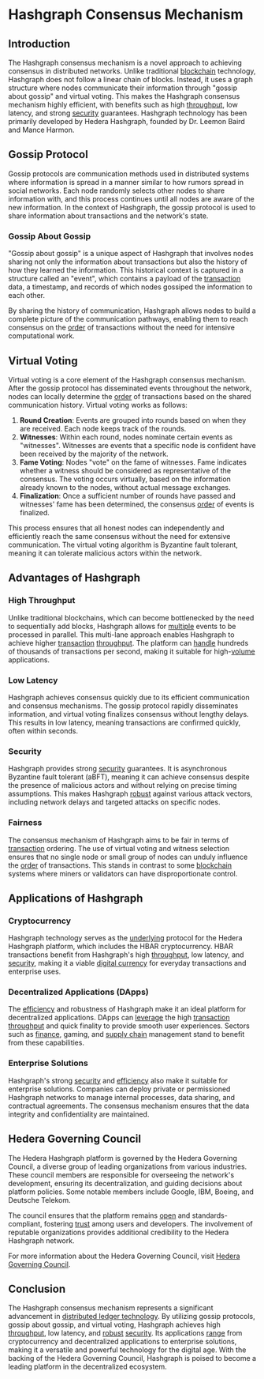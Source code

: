 # Hashgraph Consensus Mechanism

## Introduction

The Hashgraph consensus mechanism is a novel approach to achieving consensus in distributed networks. Unlike traditional [blockchain](../b/blockchain_in_trading.md) technology, Hashgraph does not follow a linear chain of blocks. Instead, it uses a graph structure where nodes communicate their information through "gossip about gossip" and virtual voting. This makes the Hashgraph consensus mechanism highly efficient, with benefits such as high [throughput](../t/throughput.md), low latency, and strong [security](../s/security.md) guarantees. Hashgraph technology has been primarily developed by Hedera Hashgraph, founded by Dr. Leemon Baird and Mance Harmon.

## Gossip Protocol

Gossip protocols are communication methods used in distributed systems where information is spread in a manner similar to how rumors spread in social networks. Each node randomly selects other nodes to share information with, and this process continues until all nodes are aware of the new information. In the context of Hashgraph, the gossip protocol is used to share information about transactions and the network's state.

### Gossip About Gossip

"Gossip about gossip" is a unique aspect of Hashgraph that involves nodes sharing not only the information about transactions but also the history of how they learned the information. This historical context is captured in a structure called an "event", which contains a payload of the [transaction](../t/transaction.md) data, a timestamp, and records of which nodes gossiped the information to each other.

By sharing the history of communication, Hashgraph allows nodes to build a complete picture of the communication pathways, enabling them to reach consensus on the [order](../o/order.md) of transactions without the need for intensive computational work.

## Virtual Voting

Virtual voting is a core element of the Hashgraph consensus mechanism. After the gossip protocol has disseminated events throughout the network, nodes can locally determine the [order](../o/order.md) of transactions based on the shared communication history. Virtual voting works as follows:

1. **Round Creation**: Events are grouped into rounds based on when they are received. Each node keeps track of the rounds.
2. **Witnesses**: Within each round, nodes nominate certain events as "witnesses". Witnesses are events that a specific node is confident have been received by the majority of the network.
3. **Fame Voting**: Nodes "vote" on the fame of witnesses. Fame indicates whether a witness should be considered as representative of the consensus. The voting occurs virtually, based on the information already known to the nodes, without actual message exchanges.
4. **Finalization**: Once a sufficient number of rounds have passed and witnesses' fame has been determined, the consensus [order](../o/order.md) of events is finalized.

This process ensures that all honest nodes can independently and efficiently reach the same consensus without the need for extensive communication. The virtual voting algorithm is Byzantine fault tolerant, meaning it can tolerate malicious actors within the network.

## Advantages of Hashgraph

### High Throughput

Unlike traditional blockchains, which can become bottlenecked by the need to sequentially add blocks, Hashgraph allows for [multiple](../m/multiple.md) events to be processed in parallel. This multi-lane approach enables Hashgraph to achieve higher [transaction](../t/transaction.md) [throughput](../t/throughput.md). The platform can [handle](../h/handle.md) hundreds of thousands of transactions per second, making it suitable for high-[volume](../v/volume.md) applications.

### Low Latency

Hashgraph achieves consensus quickly due to its efficient communication and consensus mechanisms. The gossip protocol rapidly disseminates information, and virtual voting finalizes consensus without lengthy delays. This results in low latency, meaning transactions are confirmed quickly, often within seconds.

### Security

Hashgraph provides strong [security](../s/security.md) guarantees. It is asynchronous Byzantine fault tolerant (aBFT), meaning it can achieve consensus despite the presence of malicious actors and without relying on precise timing assumptions. This makes Hashgraph [robust](../r/robust.md) against various attack vectors, including network delays and targeted attacks on specific nodes.

### Fairness

The consensus mechanism of Hashgraph aims to be fair in terms of [transaction](../t/transaction.md) ordering. The use of virtual voting and witness selection ensures that no single node or small group of nodes can unduly influence the [order](../o/order.md) of transactions. This stands in contrast to some [blockchain](../b/blockchain_in_trading.md) systems where miners or validators can have disproportionate control.

## Applications of Hashgraph

### Cryptocurrency

Hashgraph technology serves as the [underlying](../u/underlying.md) protocol for the Hedera Hashgraph platform, which includes the HBAR cryptocurrency. HBAR transactions benefit from Hashgraph's high [throughput](../t/throughput.md), low latency, and [security](../s/security.md), making it a viable [digital currency](../d/digital_currency.md) for everyday transactions and enterprise uses.

### Decentralized Applications (DApps)

The [efficiency](../e/efficiency.md) and robustness of Hashgraph make it an ideal platform for decentralized applications. DApps can [leverage](../l/leverage.md) the high [transaction](../t/transaction.md) [throughput](../t/throughput.md) and quick finality to provide smooth user experiences. Sectors such as [finance](../f/finance.md), gaming, and [supply chain](../s/supply_chain.md) management stand to benefit from these capabilities.

### Enterprise Solutions

Hashgraph's strong [security](../s/security.md) and [efficiency](../e/efficiency.md) also make it suitable for enterprise solutions. Companies can deploy private or permissioned Hashgraph networks to manage internal processes, data sharing, and contractual agreements. The consensus mechanism ensures that the data integrity and confidentiality are maintained.

## Hedera Governing Council

The Hedera Hashgraph platform is governed by the Hedera Governing Council, a diverse group of leading organizations from various industries. These council members are responsible for overseeing the network's development, ensuring its decentralization, and guiding decisions about platform policies. Some notable members include Google, IBM, Boeing, and Deutsche Telekom.

The council ensures that the platform remains [open](../o/open.md) and standards-compliant, fostering [trust](../t/trust.md) among users and developers. The involvement of reputable organizations provides additional credibility to the Hedera Hashgraph network.

For more information about the Hedera Governing Council, visit [Hedera Governing Council](https://hedera.com/council).

## Conclusion

The Hashgraph consensus mechanism represents a significant advancement in [distributed ledger technology](../d/distributed_ledger_technology.md). By utilizing gossip protocols, gossip about gossip, and virtual voting, Hashgraph achieves high [throughput](../t/throughput.md), low latency, and [robust](../r/robust.md) [security](../s/security.md). Its applications [range](../r/range.md) from cryptocurrency and decentralized applications to enterprise solutions, making it a versatile and powerful technology for the digital age. With the backing of the Hedera Governing Council, Hashgraph is poised to become a leading platform in the decentralized ecosystem.